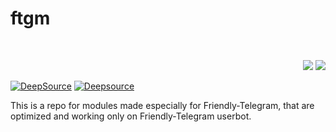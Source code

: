 # ftgm
<br>
<p align="right">
  <a href="https://github.com/monolit/ftgm/releases"><img src="https://img.shields.io/github/downloads/monolit/ftgm/total.svg?style=for-the-badge"></a>
  <a href="https://github.com/monolit/ftgm/graphs/contributors"><img src="https://img.shields.io/github/contributors/monolit/ftgm?style=for-the-badge&color=red"></a>
  </a>
</p>

[![DeepSource](https://deepsource.io/gh/monolit/ftgm.svg/?label=active+issues)](https://deepsource.io/gh/monolit/ftgm)
[![Deepsource](https://deepsource.io/gh/monolit/ftgm.svg/?label=resolved+issues)](https://deepsource.io/gh/monolit/ftgm)

This is a repo for modules made especially for Friendly-Telegram, that are optimized and working only on Friendly-Telegram userbot.

